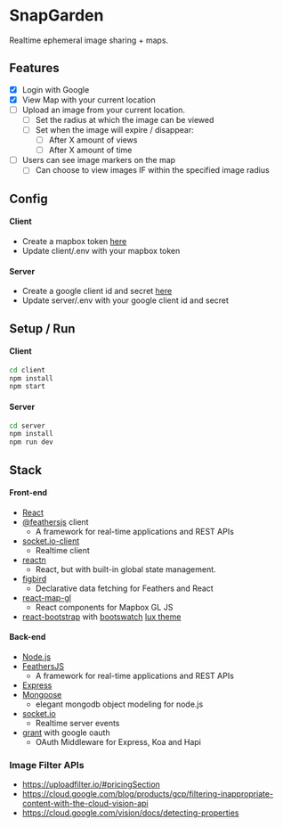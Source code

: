 # SnapGarden

Realtime ephemeral image sharing + maps.

## Features

- [x] Login with Google
- [x] View Map with your current location
- [ ] Upload an image from your current location.
  - [ ] Set the radius at which the image can be viewed
  - [ ] Set when the image will expire / disappear:
    - [ ] After X amount of views
    - [ ] After X amount of time
- [ ] Users can see image markers on the map
  - [ ] Can choose to view images IF within the specified image radius

## Config

#### Client

- Create a mapbox token [here](https://www.mapbox.com)
- Update client/.env with your mapbox token

#### Server

- Create a google client id and secret [here](https://console.developers.google.com/)
- Update server/.env with your google client id and secret

## Setup / Run

#### Client

```sh
cd client
npm install
npm start
```

#### Server

```sh
cd server
npm install
npm run dev
```

## Stack

#### Front-end

- [React](https://reactjs.org/)
- [@feathersjs](https://docs.feathersjs.com/api/client.html) client
  - A framework for real-time applications and REST APIs
- [socket.io-client](https://github.com/socketio/socket.io-client)
  - Realtime client
- [reactn](https://github.com/CharlesStover/reactn)
  - React, but with built-in global state management.
- [figbird](https://humaans.github.io/figbird/)
  - Declarative data fetching for Feathers and React
- [react-map-gl](https://uber.github.io/react-map-gl/#/)
  - React components for Mapbox GL JS
- [react-bootstrap](https://react-bootstrap.github.io) with [bootswatch](https://bootswatch.com/) [lux theme](https://bootswatch.com/lux/)

#### Back-end

- [Node.js](https://nodejs.org/en/)
- [FeathersJS](https://docs.feathersjs.com/)
  - A framework for real-time applications and REST APIs
- [Express](http://expressjs.com/)
- [Mongoose](https://mongoosejs.com)
  - elegant mongodb object modeling for node.js
- [socket.io](https://socket.io/)
  - Realtime server events
- [grant](https://github.com/simov/grant) with google oauth
  - OAuth Middleware for Express, Koa and Hapi

### Image Filter APIs

- https://uploadfilter.io/#pricingSection
- https://cloud.google.com/blog/products/gcp/filtering-inappropriate-content-with-the-cloud-vision-api
- https://cloud.google.com/vision/docs/detecting-properties
